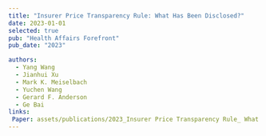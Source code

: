 ```yaml
---
title: "Insurer Price Transparency Rule: What Has Been Disclosed?"
date: 2023-01-01
selected: true
pub: "Health Affairs Forefront"
pub_date: "2023"

authors:
  - Yang Wang
  - Jianhui Xu
  - Mark K. Meiselbach
  - Yuchen Wang
  - Gerard F. Anderson
  - Ge Bai
links:
 Paper: assets/publications/2023_Insurer Price Transparency Rule_ What Has Been Disclosed.pdf
---
```

